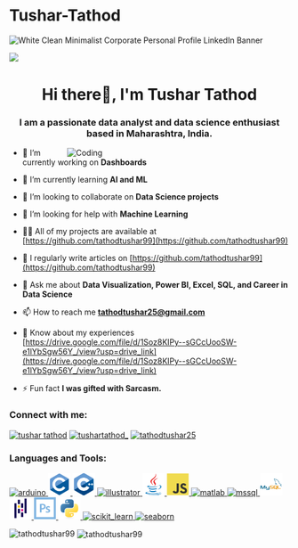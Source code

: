 # Tushar-Tathod

![White Clean Minimalist Corporate Personal Profile LinkedIn Banner](https://github.com/tathodtushar99/tathodtushar99/assets/90443509/79de980a-dd62-43ef-8586-b2ed1f973df7)

![](https://api.visitorbadge.io/api/VisitorHit?user=estruyf&repo=github-visitors-badge&countColor=%237B1E7A)


<h1 align="center">Hi there👋, I'm Tushar Tathod</h1>
<h3 align="center">I am a passionate data analyst and data science enthusiast based in Maharashtra, India.</h3>
<img align="right" alt="Coding" width="400" src="https://cdn.dribbble.com/users/1162077/screenshots/3848914/programmer.gif">

- 🔭 I’m currently working on **Dashboards**

- 🌱 I’m currently learning **AI and ML**

- 👯 I’m looking to collaborate on **Data Science projects**

- 🤝 I’m looking for help with **Machine Learning**

- 👨‍💻 All of my projects are available at [https://github.com/tathodtushar99](https://github.com/tathodtushar99)

- 📝 I regularly write articles on [https://github.com/tathodtushar99](https://github.com/tathodtushar99)

- 💬 Ask me about **Data Visualization, Power BI, Excel, SQL, and Career in Data Science**

- 📫 How to reach me **tathodtushar25@gmail.com**

- 📄 Know about my experiences [https://drive.google.com/file/d/1Soz8KIPy--sGCcUooSW-e1lYbSgw56Y_/view?usp=drive_link](https://drive.google.com/file/d/1Soz8KIPy--sGCcUooSW-e1lYbSgw56Y_/view?usp=drive_link)

- ⚡ Fun fact **I was gifted with Sarcasm.**

<h3 align="left">Connect with me:</h3>
<p align="left">
<a href="https://linkedin.com/in/tushar tathod" target="blank"><img align="center" src="https://raw.githubusercontent.com/rahuldkjain/github-profile-readme-generator/master/src/images/icons/Social/linked-in-alt.svg" alt="tushar tathod" height="30" width="40" /></a>
<a href="https://instagram.com/tushartathod_" target="blank"><img align="center" src="https://raw.githubusercontent.com/rahuldkjain/github-profile-readme-generator/master/src/images/icons/Social/instagram.svg" alt="tushartathod_" height="30" width="40" /></a>
<a href="https://www.hackerrank.com/tathodtushar25" target="blank"><img align="center" src="https://raw.githubusercontent.com/rahuldkjain/github-profile-readme-generator/master/src/images/icons/Social/hackerrank.svg" alt="tathodtushar25" height="30" width="40" /></a>
</p>

<h3 align="left">Languages and Tools:</h3>
<p align="left"> <a href="https://www.arduino.cc/" target="_blank" rel="noreferrer"> <img src="https://cdn.worldvectorlogo.com/logos/arduino-1.svg" alt="arduino" width="40" height="40"/> </a> <a href="https://www.cprogramming.com/" target="_blank" rel="noreferrer"> <img src="https://raw.githubusercontent.com/devicons/devicon/master/icons/c/c-original.svg" alt="c" width="40" height="40"/> </a> <a href="https://www.w3schools.com/cpp/" target="_blank" rel="noreferrer"> <img src="https://raw.githubusercontent.com/devicons/devicon/master/icons/cplusplus/cplusplus-original.svg" alt="cplusplus" width="40" height="40"/> </a> <a href="https://www.adobe.com/in/products/illustrator.html" target="_blank" rel="noreferrer"> <img src="https://www.vectorlogo.zone/logos/adobe_illustrator/adobe_illustrator-icon.svg" alt="illustrator" width="40" height="40"/> </a> <a href="https://www.java.com" target="_blank" rel="noreferrer"> <img src="https://raw.githubusercontent.com/devicons/devicon/master/icons/java/java-original.svg" alt="java" width="40" height="40"/> </a> <a href="https://developer.mozilla.org/en-US/docs/Web/JavaScript" target="_blank" rel="noreferrer"> <img src="https://raw.githubusercontent.com/devicons/devicon/master/icons/javascript/javascript-original.svg" alt="javascript" width="40" height="40"/> </a> <a href="https://www.mathworks.com/" target="_blank" rel="noreferrer"> <img src="https://upload.wikimedia.org/wikipedia/commons/2/21/Matlab_Logo.png" alt="matlab" width="40" height="40"/> </a> <a href="https://www.microsoft.com/en-us/sql-server" target="_blank" rel="noreferrer"> <img src="https://www.svgrepo.com/show/303229/microsoft-sql-server-logo.svg" alt="mssql" width="40" height="40"/> </a> <a href="https://www.mysql.com/" target="_blank" rel="noreferrer"> <img src="https://raw.githubusercontent.com/devicons/devicon/master/icons/mysql/mysql-original-wordmark.svg" alt="mysql" width="40" height="40"/> </a> <a href="https://pandas.pydata.org/" target="_blank" rel="noreferrer"> <img src="https://raw.githubusercontent.com/devicons/devicon/2ae2a900d2f041da66e950e4d48052658d850630/icons/pandas/pandas-original.svg" alt="pandas" width="40" height="40"/> </a> <a href="https://www.photoshop.com/en" target="_blank" rel="noreferrer"> <img src="https://raw.githubusercontent.com/devicons/devicon/master/icons/photoshop/photoshop-line.svg" alt="photoshop" width="40" height="40"/> </a> <a href="https://www.python.org" target="_blank" rel="noreferrer"> <img src="https://raw.githubusercontent.com/devicons/devicon/master/icons/python/python-original.svg" alt="python" width="40" height="40"/> </a> <a href="https://scikit-learn.org/" target="_blank" rel="noreferrer"> <img src="https://upload.wikimedia.org/wikipedia/commons/0/05/Scikit_learn_logo_small.svg" alt="scikit_learn" width="40" height="40"/> </a> <a href="https://seaborn.pydata.org/" target="_blank" rel="noreferrer"> <img src="https://seaborn.pydata.org/_images/logo-mark-lightbg.svg" alt="seaborn" width="40" height="40"/> </a> </p>

<p><img align="left" src="https://github-readme-stats.vercel.app/api/top-langs?username=tathodtushar99&show_icons=true&locale=en&layout=compact" alt="tathodtushar99" /></p>

<p>&nbsp;<img align="center" src="https://github-readme-stats.vercel.app/api?username=tathodtushar99&show_icons=true&locale=en" alt="tathodtushar99" /></p>

